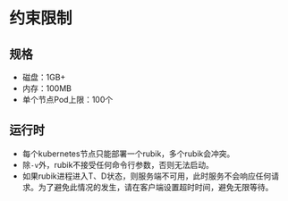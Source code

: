 # 约束限制

## 规格
- 磁盘：1GB+ 
- 内存：100MB
- 单个节点Pod上限：100个
    
## 运行时
- 每个kubernetes节点只能部署一个rubik，多个rubik会冲突。
- 除`-v`外，rubik不接受任何命令行参数，否则无法启动。
- 如果rubik进程进入T、D状态，则服务端不可用，此时服务不会响应任何请求。为了避免此情况的发生，请在客户端设置超时时间，避免无限等待。